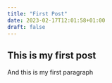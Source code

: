 ```yaml
---
title: "First Post"
date: 2023-02-17T12:01:58+01:00
draft: false
---
```


## This is my first post

And this is my first paragraph

